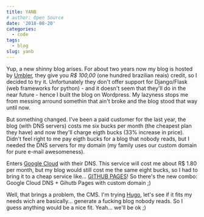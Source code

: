 ```yaml
---
title: YANB
# author: Open Source
date: '2018-08-20'
categories:
  - code
tags:
  - blog
slug: yanb
---
```


Yup, a new shinny blog arises. For about two years now my blog is hosted by [Umbler](https://www.umbler.com), they give you _R$ 100,00_ (one hundred brazilian reais) credit, so I decided to try it. Unfortunately they don't offer support for Django/Flask (web frameworks for python) - and it doesn't seem that they'll do in the near future - hence I built the blog on Wordpress. My lazyness stops me from messing arround somethin that ain't broke and the blog stood that way until now.

But something changed. I've been a paid customer for the last year, the blog (with DNS servers) costs me six bucks per month (the cheapest plan they have) and now they'll charge eigth bucks (33% increase in price). Didn't feel right to me pay eigth bucks for a blog that nobody reads, but I needed the DNS servers for my domain (my family uses our custom domain for pure e-mail awesomeness).

Enters [Google Cloud](https://cloud.google.com) with their DNS. This service will cost me about R$ 1.80 per month, but my blog would still cost me the same eight bucks, so I had to bring it to a cheap service like... [GITHUB PAGES](https://pages.github.com)! So there's the new combo: Google Cloud DNS + Gihutb Pages with custom domain ;)

Well, that brings a problem, the CMS. I'm trying [Hugo](https://gohugo.io/), let's see if it fits my needs wich are basically... generate a fucking blog nobody reads. So I guess anything would be a nice fit. Yeah... we'll be ok ;)